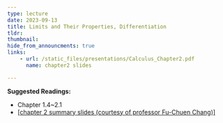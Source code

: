 ```yaml
---
type: lecture
date: 2023-09-13
title: Limits and Their Properties, Differentiation
tldr: 
thumbnail: 
hide_from_announcments: true
links: 
    - url: /static_files/presentations/Calculus_Chapter2.pdf
      name: chapter2 slides

---
```

**Suggested Readings:**
- Chapter 1.4~2.1
- [[chapter 2 summary slides (courtesy of professor Fu-Chuen Chang)]](/nsysu-calculus1/static_files/presentations/Chap02_Summary.pdf)
